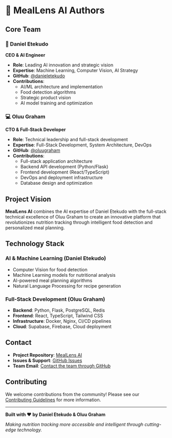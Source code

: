# 👥 MealLens AI Authors

## Core Team

### 🎯 Daniel Etekudo
**CEO & AI Engineer**
- **Role**: Leading AI innovation and strategic vision
- **Expertise**: Machine Learning, Computer Vision, AI Strategy
- **GitHub**: [@danieletekudo](https://github.com/danieletekudo)
- **Contributions**: 
  - AI/ML architecture and implementation
  - Food detection algorithms
  - Strategic product vision
  - AI model training and optimization

### 💻 Oluu Graham  
**CTO & Full-Stack Developer**
- **Role**: Technical leadership and full-stack development
- **Expertise**: Full-Stack Development, System Architecture, DevOps
- **GitHub**: [@oluugraham](https://github.com/oluugraham)
- **Contributions**:
  - Full-stack application architecture
  - Backend API development (Python/Flask)
  - Frontend development (React/TypeScript)
  - DevOps and deployment infrastructure
  - Database design and optimization

## Project Vision

**MealLens AI** combines the AI expertise of Daniel Etekudo with the full-stack technical excellence of Oluu Graham to create an innovative platform that revolutionizes nutrition tracking through intelligent food detection and personalized meal planning.

## Technology Stack

### AI & Machine Learning (Daniel Etekudo)
- Computer Vision for food detection
- Machine Learning models for nutritional analysis
- AI-powered meal planning algorithms
- Natural Language Processing for recipe generation

### Full-Stack Development (Oluu Graham)
- **Backend**: Python, Flask, PostgreSQL, Redis
- **Frontend**: React, TypeScript, Tailwind CSS
- **Infrastructure**: Docker, Nginx, CI/CD pipelines
- **Cloud**: Supabase, Firebase, Cloud deployment

## Contact

- **Project Repository**: [MealLens AI](https://github.com/MealLensAI/MealLens-AI)
- **Issues & Support**: [GitHub Issues](https://github.com/MealLensAI/MealLens-AI/issues)
- **Team Email**: [Contact the team through GitHub](https://github.com/MealLensAI/MealLens-AI)

## Contributing

We welcome contributions from the community! Please see our [Contributing Guidelines](CONTRIBUTING.md) for more information.

---

**Built with ❤️ by Daniel Etekudo & Oluu Graham**

*Making nutrition tracking more accessible and intelligent through cutting-edge technology.*
